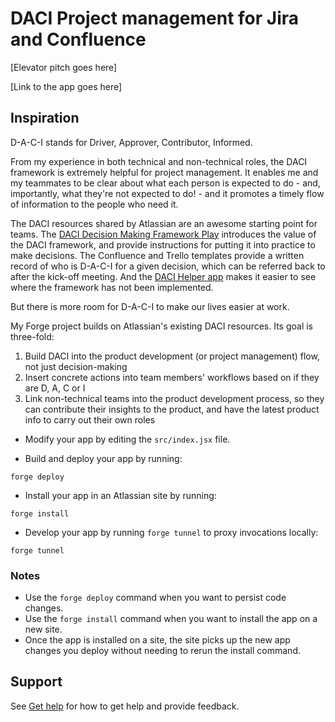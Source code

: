 # DACI Project management for Jira and Confluence

[Elevator pitch goes here]

[Link to the app goes here]

## Inspiration

D-A-C-I stands for Driver, Approver, Contributor, Informed.

From my experience in both technical and non-technical roles, the DACI framework is extremely helpful for project management. It enables me and my teammates to be clear about what each person is expected to do - and, importantly, what they're not expected to do! - and it promotes a timely flow of information to the people who need it.

The DACI resources shared by Atlassian are an awesome starting point for teams. The [DACI Decision Making Framework Play](https://www.atlassian.com/team-playbook/plays/daci) introduces the value of the DACI framework, and provide instructions for putting it into practice to make decisions. The Confluence and Trello templates provide a written record of who is D-A-C-I for a given decision, which can be referred back to after the kick-off meeting. And the [DACI Helper app](https://bitbucket.org/atlassian/forge-daci-helper/src/master/) makes it easier to see where the framework has not been implemented.

But there is more room for D-A-C-I to make our lives easier at work.

My Forge project builds on Atlassian's existing DACI resources. Its goal is three-fold:
1. Build DACI into the product development (or project management) flow, not just decision-making
2. Insert concrete actions into team members' workflows based on if they are D, A, C or I
3. Link non-technical teams into the product development process, so they can contribute their insights to the product, and have the latest product info to carry out their own roles


- Modify your app by editing the `src/index.jsx` file.

- Build and deploy your app by running:
```
forge deploy
```

- Install your app in an Atlassian site by running:
```
forge install
```

- Develop your app by running `forge tunnel` to proxy invocations locally:
```
forge tunnel
```

### Notes
- Use the `forge deploy` command when you want to persist code changes.
- Use the `forge install` command when you want to install the app on a new site.
- Once the app is installed on a site, the site picks up the new app changes you deploy without needing to rerun the install command.

## Support

See [Get help](https://developer.atlassian.com/platform/forge/get-help/) for how to get help and provide feedback.
